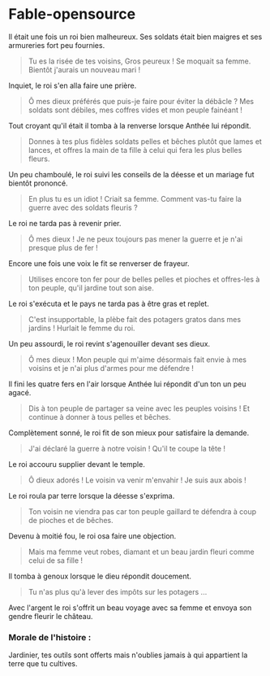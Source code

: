 # Fable-opensource

Il était une fois un roi bien malheureux.
Ses soldats était bien maigres et ses armureries fort peu fournies.

> Tu es la risée de tes voisins, Gros peureux ! Se moquait sa femme. Bientôt j'aurais un nouveau mari !

Inquiet, le roi s'en alla faire une prière.

> Ô mes dieux préférés que puis-je faire pour éviter la débâcle ? Mes soldats sont débiles, mes coffres vides et mon peuple fainéant !

Tout croyant qu'il était il tomba à la renverse lorsque Anthée  lui répondit.
> Donnes à tes plus fidèles soldats pelles et bêches plutôt que lames et lances, et offres la main de ta fille à celui qui fera les plus belles fleurs.

Un peu chamboulé, le roi suivi les conseils de la déesse et un mariage fut bientôt prononcé.

> En plus tu es un idiot ! Criait sa femme. Comment vas-tu faire la guerre avec des soldats fleuris ?

Le roi ne tarda pas à revenir prier.

> Ô mes dieux ! Je ne peux toujours pas mener la guerre et je n'ai presque plus de fer !

Encore une fois une voix le fit se renverser de frayeur.
> Utilises encore ton fer pour de belles pelles et pioches et offres-les à ton peuple, qu'il jardine tout son aise.

Le roi s'exécuta et le pays ne tarda pas à être gras et replet.

> C'est insupportable, la plèbe fait des potagers gratos dans mes jardins ! Hurlait le femme du roi.

Un peu assourdi, le roi revint s'agenouiller devant ses dieux.

> Ô mes dieux ! Mon peuple qui m'aime désormais fait envie à mes voisins et je n'ai plus d'armes pour me défendre !

Il fini les quatre fers en l'air lorsque Anthée lui répondit d'un ton un peu agacé.
> Dis à ton peuple de partager sa veine avec les peuples voisins ! Et continue à donner à tous pelles et bêches.

Complètement sonné, le roi fit de son mieux pour satisfaire la demande.

> J'ai déclaré la guerre à notre voisin ! Qu'il te coupe la tête !

Le roi accouru supplier devant le temple.

> Ô dieux adorés ! Le voisin va venir m'envahir ! Je suis aux abois !

Le roi roula par terre lorsque la déesse s'exprima.
> Ton voisin ne viendra pas car ton peuple gaillard te défendra à coup de pioches et de bêches.

Devenu à moitié fou, le roi osa faire une objection.
> Mais ma femme veut robes, diamant et un beau jardin fleuri comme celui de sa fille !

Il tomba à genoux lorsque le dieu répondit doucement.
> Tu n'as plus qu'à lever des impôts sur les potagers ...

Avec l'argent le roi s'offrit un beau voyage avec sa femme et envoya son gendre fleurir le château.

### Morale de l'histoire :
Jardinier, tes outils sont offerts mais n'oublies jamais à qui appartient la terre que tu cultives.
